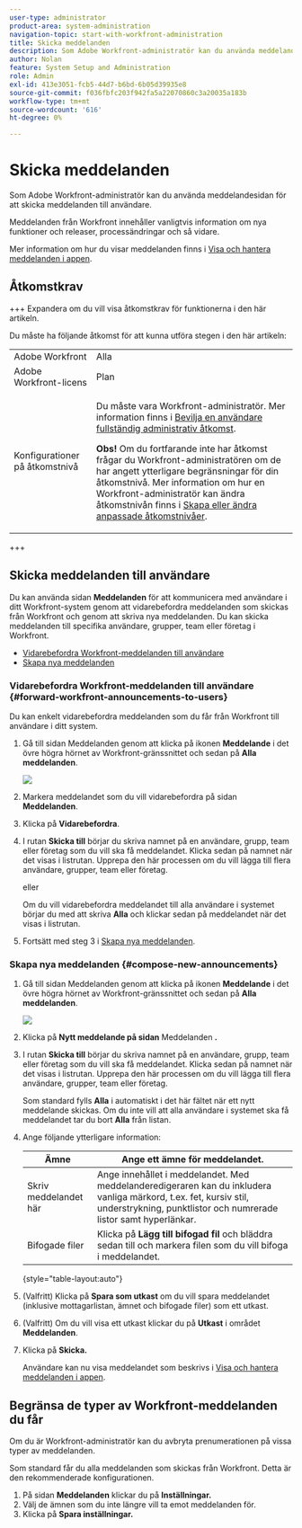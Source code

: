 ```yaml
---
user-type: administrator
product-area: system-administration
navigation-topic: start-with-workfront-administration
title: Skicka meddelanden
description: Som Adobe Workfront-administratör kan du använda meddelandesidan för att skicka meddelanden till användare.
author: Nolan
feature: System Setup and Administration
role: Admin
exl-id: 413e3051-fcb5-44d7-b6bd-6b05d39935e8
source-git-commit: f036fbfc203f942fa5a22070860c3a20035a183b
workflow-type: tm+mt
source-wordcount: '616'
ht-degree: 0%

---
```


# Skicka meddelanden

Som Adobe Workfront-administratör kan du använda meddelandesidan för att skicka meddelanden till användare.

Meddelanden från Workfront innehåller vanligtvis information om nya funktioner och releaser, processändringar och så vidare.

Mer information om hur du visar meddelanden finns i [Visa och hantera meddelanden i appen](../../workfront-basics/using-notifications/view-and-manage-in-app-notifications.md).

## Åtkomstkrav

+++ Expandera om du vill visa åtkomstkrav för funktionerna i den här artikeln.

Du måste ha följande åtkomst för att kunna utföra stegen i den här artikeln:

<table style="table-layout:auto"> 
 <col> 
 <col> 
 <tbody> 
  <tr> 
   <td role="rowheader">Adobe Workfront</td> 
   <td>Alla</td> 
  </tr> 
  <tr> 
   <td role="rowheader">Adobe Workfront-licens</td> 
   <td>Plan</td> 
  </tr> 
  <tr> 
   <td role="rowheader">Konfigurationer på åtkomstnivå</td> 
   <td> <p>Du måste vara Workfront-administratör. Mer information finns i <a href="../../administration-and-setup/add-users/configure-and-grant-access/grant-a-user-full-administrative-access.md" class="MCXref xref">Bevilja en användare fullständig administrativ åtkomst</a>.</p> <p><b>Obs!</b> Om du fortfarande inte har åtkomst frågar du Workfront-administratören om de har angett ytterligare begränsningar för din åtkomstnivå. Mer information om hur en Workfront-administratör kan ändra åtkomstnivån finns i <a href="../../administration-and-setup/add-users/configure-and-grant-access/create-modify-access-levels.md" class="MCXref xref">Skapa eller ändra anpassade åtkomstnivåer</a>.</p> </td> 
  </tr> 
 </tbody> 
</table>

+++

## Skicka meddelanden till användare

Du kan använda sidan **Meddelanden** för att kommunicera med användare i ditt Workfront-system genom att vidarebefordra meddelanden som skickas från Workfront och genom att skriva nya meddelanden. Du kan skicka meddelanden till specifika användare, grupper, team eller företag i Workfront.

* [Vidarebefordra Workfront-meddelanden till användare](#forward-workfront-announcements-to-users)
* [Skapa nya meddelanden](#compose-new-announcements)

### Vidarebefordra Workfront-meddelanden till användare {#forward-workfront-announcements-to-users}

Du kan enkelt vidarebefordra meddelanden som du får från Workfront till användare i ditt system.

1. Gå till sidan Meddelanden genom att klicka på ikonen **Meddelande** i det övre högra hörnet av Workfront-gränssnittet och sedan på **Alla meddelanden**.

   ![](assets/announcement-access-350x212.png)

1. Markera meddelandet som du vill vidarebefordra på sidan **Meddelanden**.
1. Klicka på **Vidarebefordra**.
1. I rutan **Skicka till** börjar du skriva namnet på en användare, grupp, team eller företag som du vill ska få meddelandet. Klicka sedan på namnet när det visas i listrutan. Upprepa den här processen om du vill lägga till flera användare, grupper, team eller företag.

   eller

   Om du vill vidarebefordra meddelandet till alla användare i systemet börjar du med att skriva **Alla** och klickar sedan på meddelandet när det visas i listrutan.

1. Fortsätt med steg 3 i [Skapa nya meddelanden](#compose-new-announcements).

### Skapa nya meddelanden {#compose-new-announcements}

1. Gå till sidan Meddelanden genom att klicka på ikonen **Meddelande** i det övre högra hörnet av Workfront-gränssnittet och sedan på **Alla meddelanden**.

   ![](assets/announcement-access-350x212.png)

1. Klicka på **Nytt meddelande på sidan** Meddelanden **.**

1. I rutan **Skicka till** börjar du skriva namnet på en användare, grupp, team eller företag som du vill ska få meddelandet. Klicka sedan på namnet när det visas i listrutan. Upprepa den här processen om du vill lägga till flera användare, grupper, team eller företag.

   Som standard fylls **Alla** i automatiskt i det här fältet när ett nytt meddelande skickas. Om du inte vill att alla användare i systemet ska få meddelandet tar du bort **Alla** från listan.

1. Ange följande ytterligare information:

   | Ämne | Ange ett ämne för meddelandet. |
   |---|---|
   | Skriv meddelandet här | Ange innehållet i meddelandet. Med meddelanderedigeraren kan du inkludera vanliga märkord, t.ex. fet, kursiv stil, understrykning, punktlistor och numrerade listor samt hyperlänkar. |
   | Bifogade filer | Klicka på **Lägg till bifogad fil** och bläddra sedan till och markera filen som du vill bifoga i meddelandet. |

   {style="table-layout:auto"}

1. (Valfritt) Klicka på **Spara som utkast** om du vill spara meddelandet (inklusive mottagarlistan, ämnet och bifogade filer) som ett utkast.

1. (Valfritt) Om du vill visa ett utkast klickar du på **Utkast** i området **Meddelanden**.

1. Klicka på **Skicka.**

   Användare kan nu visa meddelandet som beskrivs i [Visa och hantera meddelanden i appen](../../workfront-basics/using-notifications/view-and-manage-in-app-notifications.md).

## Begränsa de typer av Workfront-meddelanden du får

Om du är Workfront-administratör kan du avbryta prenumerationen på vissa typer av meddelanden.

Som standard får du alla meddelanden som skickas från Workfront. Detta är den rekommenderade konfigurationen.

1. På sidan **Meddelanden** klickar du på **Inställningar.**
1. Välj de ämnen som du inte längre vill ta emot meddelanden för.
1. Klicka på **Spara inställningar.**
